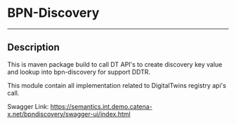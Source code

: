  # BPN-Discovery
---
## Description
This is maven package build to call DT API's to create discovery key value and lookup into bpn-discovery for support DDTR.

This module contain all implementation related to DigitalTwins registry api's call.
 
 Swagger Link: https://semantics.int.demo.catena-x.net/bpndiscovery/swagger-ui/index.html
 
 
